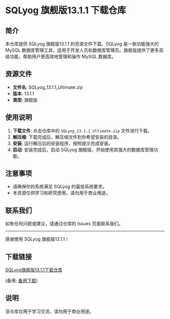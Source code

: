 # SQLyog 旗舰版13.1.1 下载仓库

## 简介

本仓库提供 SQLyog 旗舰版13.1.1 的资源文件下载。SQLyog 是一款功能强大的 MySQL 数据库管理工具，适用于开发人员和数据库管理员。旗舰版提供了更多高级功能，帮助用户更高效地管理和操作 MySQL 数据库。

## 资源文件

- **文件名**: SQLyog_13.1.1_Ultimate.zip
- **版本**: 13.1.1
- **类型**: 旗舰版

## 使用说明

1. **下载文件**: 点击仓库中的 `SQLyog_13.1.1_Ultimate.zip` 文件进行下载。
2. **解压缩**: 下载完成后，解压缩文件到你希望安装的目录。
3. **安装**: 运行解压后的安装程序，按照提示完成安装。
4. **启动**: 安装完成后，启动 SQLyog 旗舰版，开始使用其强大的数据库管理功能。

## 注意事项

- 请确保你的系统满足 SQLyog 的最低系统要求。
- 本资源仅供学习和研究使用，请勿用于商业用途。

## 联系我们

如有任何问题或建议，请通过仓库的 Issues 页面联系我们。

---

感谢使用 SQLyog 旗舰版13.1.1！

## 下载链接
[SQLyog旗舰版13.1.1下载仓库](https://pan.quark.cn/s/f59daa1405b3) 

(备用: [备用下载](https://pan.baidu.com/s/1Amqo8aCBJGKLoxHcruEr9Q?pwd=1234))

## 说明

该仓库仅用于学习交流，请勿用于商业用途。
